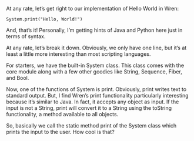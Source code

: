At any rate, let’s get right to our implementation of Hello 
World in Wren:

```wren
System.print("Hello, World!")
```

And, that’s it! Personally, I’m getting hints of Java and 
Python here just in terms of syntax.

At any rate, let’s break it down. Obviously, we only have 
one line, but it’s at least a little more interesting than 
most scripting languages.

For starters, we have the built-in System class. This class 
comes with the core module along with a few other goodies like 
String, Sequence, Fiber, and Bool.

Now, one of the functions of System is print. Obviously, print 
writes text to standard output. But, I find Wren’s print 
functionality particularly interesting because it’s similar to 
Java. In fact, it accepts any object as input. If the input is 
not a String, print will convert it to a String using the 
toString functionality, a method available to all objects.

So, basically we call the static method print of the System class 
which prints the input to the user. How cool is that?
